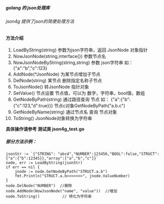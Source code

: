 ##### golang 的 json处理库

###### json4g 提供了json的简便处理方法

#### 方法介绍

1. LoadByString(string)    参数为json字符串，返回 JsonNode 对象指针
2. NowJsonNode(string,interface{})    参数节点名
3. NowJsonNodeByString(string,string)     参数 json字符串 如： {"a":"b","c":123}
4. AddNode(*JsonNode)     为某节点增加子节点 
5. DelNode(string)        某节点 删除指定名称子节点
6. ToJsonNode()          转JsonNode 指针对象
7. SetValue()            节点设置 节点值，可以为 数字，字符串，bool值，数组
8. GetNodeByPath(string) 通过路径查询 节点 如： {"a":{"b":{"c":123,"d":true}}} 节点c对象GetNodeByPath("a.b.c")
9. GetNodeByName(string) 通过节点名 查询 节点对象
10. ToString()            JsonNode对象转换为字符串

**具体操作请参考 测试类 json4g_test.go**

#####  部分方法示例：

	jsonStr := `{"STRING": "abcd","NUMBER":123456,"BOOL":false,"STRUCT":{"a":{"b":12345}},"array":["a","b","c"]}`
	node, err := LoadByString(jsonStr)
	if err == nil {
		jnode := node.GetNodeByPath("STRUCT.a.b")
		fmt.Println("STRUCT.a.b>>>>>>>", jnode.ValueNumber)
	}
	node.DelNode("NUMBER")  //删除
	node.AddNode(NowJsonNode("name", "value"))  //增加
	node.ToString()          // 转化为字符串
